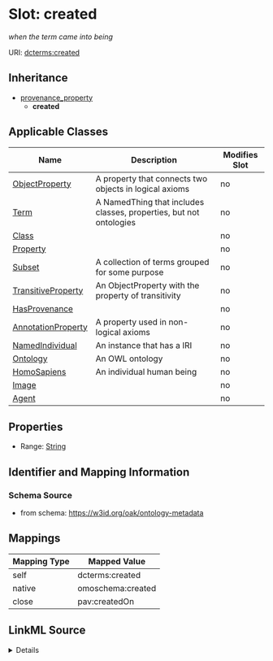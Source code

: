 

# Slot: created


_when the term came into being_





URI: [dcterms:created](http://purl.org/dc/terms/created)




## Inheritance

* [provenance_property](provenance_property.md)
    * **created**






## Applicable Classes

| Name | Description | Modifies Slot |
| --- | --- | --- |
| [ObjectProperty](ObjectProperty.md) | A property that connects two objects in logical axioms |  no  |
| [Term](Term.md) | A NamedThing that includes classes, properties, but not ontologies |  no  |
| [Class](Class.md) |  |  no  |
| [Property](Property.md) |  |  no  |
| [Subset](Subset.md) | A collection of terms grouped for some purpose |  no  |
| [TransitiveProperty](TransitiveProperty.md) | An ObjectProperty with the property of transitivity |  no  |
| [HasProvenance](HasProvenance.md) |  |  no  |
| [AnnotationProperty](AnnotationProperty.md) | A property used in non-logical axioms |  no  |
| [NamedIndividual](NamedIndividual.md) | An instance that has a IRI |  no  |
| [Ontology](Ontology.md) | An OWL ontology |  no  |
| [HomoSapiens](HomoSapiens.md) | An individual human being |  no  |
| [Image](Image.md) |  |  no  |
| [Agent](Agent.md) |  |  no  |







## Properties

* Range: [String](String.md)





## Identifier and Mapping Information







### Schema Source


* from schema: https://w3id.org/oak/ontology-metadata




## Mappings

| Mapping Type | Mapped Value |
| ---  | ---  |
| self | dcterms:created |
| native | omoschema:created |
| close | pav:createdOn |




## LinkML Source

<details>
```yaml
name: created
description: when the term came into being
from_schema: https://w3id.org/oak/ontology-metadata
close_mappings:
- pav:createdOn
rank: 1000
is_a: provenance_property
slot_uri: dcterms:created
alias: created
domain_of:
- HasProvenance
- Ontology
range: string
multivalued: false

```
</details>